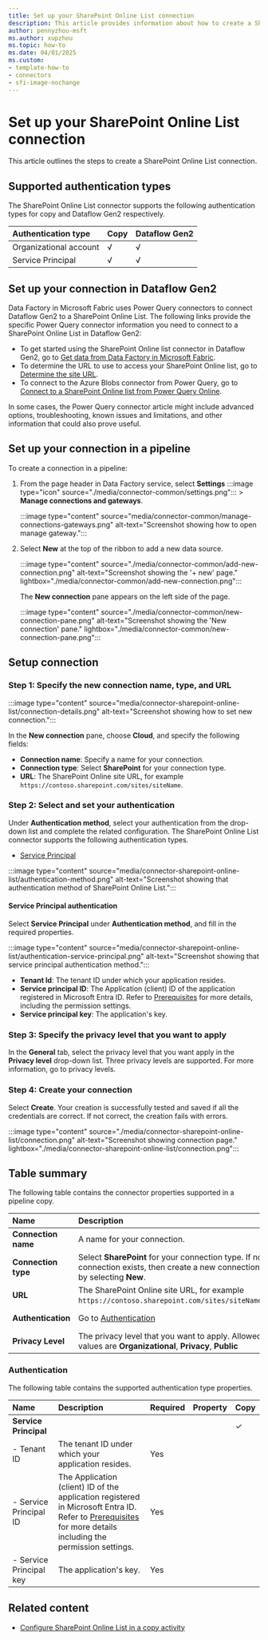 ```yaml
---
title: Set up your SharePoint Online List connection
description: This article provides information about how to create a SharePoint Online List connection in Microsoft Fabric.
author: pennyzhou-msft
ms.author: xupzhou
ms.topic: how-to
ms.date: 04/01/2025
ms.custom:
- template-how-to
- connectors
- sfi-image-nochange
---
```


# Set up your SharePoint Online List connection

This article outlines the steps to create a SharePoint Online List connection.

## Supported authentication types

The SharePoint Online List connector supports the following authentication types for copy and Dataflow Gen2 respectively.  

|Authentication type |Copy |Dataflow Gen2 |
|:---|:---|:---|
|Organizational account| √ | √|
|Service Principal| √ | √ |

## Set up your connection in Dataflow Gen2

Data Factory in Microsoft Fabric uses Power Query connectors to connect Dataflow Gen2 to a SharePoint Online List. The following links provide the specific Power Query connector information you need to connect to a SharePoint Online List in Dataflow Gen2:

- To get started using the SharePoint Online list connector in Dataflow Gen2, go to [Get data from Data Factory in Microsoft Fabric](/power-query/where-to-get-data#get-data-from-data-factory-in-microsoft-fabric).
- To determine the URL to use to access your SharePoint Online list, go to [Determine the site URL](/power-query/connectors/sharepoint-online-list#determine-the-site-url).
- To connect to the Azure Blobs connector from Power Query, go to [Connect to a SharePoint Online list from Power Query Online](/power-query/connectors/sharepoint-online-list#connect-to-a-sharepoint-online-list-from-power-query-online).

In some cases, the Power Query connector article might include advanced options, troubleshooting, known issues and limitations, and other information that could also prove useful.

## Set up your connection in a pipeline

To create a connection in a pipeline:

1. From the page header in Data Factory service, select **Settings** :::image type="icon" source="./media/connector-common/settings.png"::: > **Manage connections and gateways**.

   :::image type="content" source="media/connector-common/manage-connections-gateways.png" alt-text="Screenshot showing how to open manage gateway.":::

2. Select **New** at the top of the ribbon to add a new data source.

    :::image type="content" source="./media/connector-common/add-new-connection.png" alt-text="Screenshot showing the '+ new' page." lightbox="./media/connector-common/add-new-connection.png":::

    The **New connection** pane appears on the left side of the page.

    :::image type="content" source="./media/connector-common/new-connection-pane.png" alt-text="Screenshot showing the 'New connection' pane." lightbox="./media/connector-common/new-connection-pane.png":::

## Setup connection

### Step 1: Specify the new connection name, type, and URL

   :::image type="content" source="media/connector-sharepoint-online-list/connection-details.png" alt-text="Screenshot showing how to set new connection.":::

In the **New connection** pane, choose **Cloud**, and specify the following fields:

- **Connection name**: Specify a name for your connection.
- **Connection type**: Select **SharePoint** for your connection type.
- **URL**: The SharePoint Online site URL, for example `https://contoso.sharepoint.com/sites/siteName`.

### Step 2:  Select and set your authentication

Under **Authentication method**, select your authentication from the drop-down list and complete the related configuration. The SharePoint Online List connector supports the following authentication types.

- [Service Principal](#service-principal-authentication)

:::image type="content" source="media/connector-sharepoint-online-list/authentication-method.png" alt-text="Screenshot showing that authentication method of SharePoint Online List.":::

#### Service Principal authentication

Select **Service Principal** under **Authentication method**, and fill in the required properties.

:::image type="content" source="media/connector-sharepoint-online-list/authentication-service-principal.png" alt-text="Screenshot showing that service principal authentication method.":::

- **Tenant Id**: The tenant ID under which your application resides.
- **Service principal ID**: The Application (client) ID of the application registered in Microsoft Entra ID. Refer to [Prerequisites](connector-sharepoint-online-list-copy-activity.md#prerequisites) for more details, including the permission settings.
- **Service principal key**: The application's key.

### Step 3: Specify the privacy level that you want to apply

In the **General** tab, select the privacy level that you want apply in the **Privacy level** drop-down list. Three privacy levels are supported. For more information, go to privacy levels.

### Step 4: Create your connection

Select **Create**. Your creation is successfully tested and saved if all the credentials are correct. If not correct, the creation fails with errors.

:::image type="content" source="./media/connector-sharepoint-online-list/connection.png" alt-text="Screenshot showing connection page." lightbox="./media/connector-sharepoint-online-list/connection.png":::

## Table summary

The following table contains the connector properties supported in a pipeline copy.

|Name|Description|Required|Property|Copy|
|:---|:---|:---|:---|:---|
|**Connection name**|A name for your connection.|Yes||✓|
|**Connection type**|Select **SharePoint** for your connection type. If no connection exists, then create a new connection by selecting **New**.|Yes||✓|
|**URL**|The SharePoint Online site URL, for example `https://contoso.sharepoint.com/sites/siteName`.|Yes||✓|
|**Authentication**|Go to [Authentication](#authentication) |Yes||Go to [Authentication](#authentication)|
|**Privacy Level**|The privacy level that you want to apply. Allowed values are **Organizational**, **Privacy**, **Public**|Yes||✓|

### Authentication

The following table contains the supported authentication type properties.

|Name|Description|Required|Property|Copy|
|:---|:---|:---|:---|:---|
|**Service Principal**||||✓|
|- Tenant ID|The tenant ID under which your application resides.|Yes |||
|- Service Principal ID|The Application (client) ID of the application registered in Microsoft Entra ID. Refer to [Prerequisites](connector-sharepoint-online-list-copy-activity.md#prerequisites) for more details including the permission settings.|Yes |||
|- Service Principal key|The application's key.|Yes |||

## Related content

- [Configure SharePoint Online List in a copy activity](connector-sharepoint-online-list-copy-activity.md)
